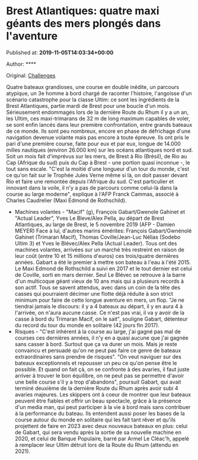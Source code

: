 
# Brest Atlantiques: quatre maxi géants des mers plongés dans l'aventure

Published at: **2019-11-05T14:03:34+00:00**

Author: ****

Original: [Challenges](https://www.challenges.fr/sport/brest-atlantiques-quatre-maxi-geants-des-mers-plonges-dans-l-aventure_683241)

Quatre bateaux grandioses, une course en double inédite, un parcours atypique, un 3e homme à bord chargé de raconter l'histoire, l'angoisse d'un scénario catastrophe pour la classe Ultim: ce sont les ingrédients de la Brest Atlantiques, partie mardi de Brest pour une boucle d'un mois.
Sérieusement endommagés lors de la dernière Route du Rhum il y a un an, les Ultim, ces maxi-trimarans de 32 m de long maximum capables de voler, se sont enfin lancés dans leur première confrontation, entre grands bateaux de ce monde.
Ils sont peu nombreux, encore en phase de défrichage d'une navigation devenue volante mais pas encore à toute épreuve. Ils ont pris le pari d'une première course, faite pour eux et par eux, longue de 14.000 milles nautiques (environ 26.000 km) sur les océans atlantiques nord et sud. Soit un mois fait d'imprévus sur les mers, de Brest à Rio (Brésil), de Rio au Cap (Afrique du sud) puis du Cap à Brest - une portion quasi inconnue -, le tout sans escale.
"C'est la moitié d'une longueur d'un tour du monde, c'est ce qu'on fait sur le Trophée Jules Verne même si là, on doit passer devant Rio et faire une remontée depuis l'Afrique du sud. C'est particulier et innovant dans la voile, il n'y a pas de parcours comme celui-là dans la course au large moderne", explique à l'AFP Franck Cammas, associé à Charles Caudrelier (Maxi Edmond de Rothschild).
- Machines volantes -
"Macif" (g), François Gabart/Gwenole Gahinet et "Actual Leader", Yves Le Bleve/Alex Pella, au départ de Brest Atlantiques, au large de Brest, le 5 novembre 2019 (AFP - Damien MEYER)
Face à lui, d'autres marins émérites: François Gabart/Gwnénolé Gahinet (Trimaran Macif), Thomas Coville/Jean-Luc Nélias (Sodebo Ultim 3) et Yves le Blévec/Alex Pella (Actual Leader).
Tous ont des machines volantes, arrivées sur un marché très restreint en raison de leur coût (entre 10 et 15 millions d'euros) ces trois/quatre dernières années. Gabart a été le premier à mettre son bateau à l'eau à l'été 2015. Le Maxi Edmond de Rothschild a suivi en 2017 et le tout dernier est celui de Coville, sorti en mars dernier. Seul Le Blévec se retrouve à la barre d'un multicoque géant vieux de 10 ans mais qui a plusieurs records à son actif.
Tous se savent attendus, avec dans un coin de la tête des casses qui pourraient décimer une flotte déjà réduite à son strict minimum pour faire de cette longue aventure en mers, un flop.
"Je ne tiendrai jamais le discours: il y a 4 bateaux au départ, il y en aura 4 à l'arrivée, on n'aura aucune casse. Ce n'est pas vrai, il va y avoir de la casse à bord du Trimaran Macif, on le sait", souligne Gabart, détenteur du record du tour du monde en solitaire (42 jours fin 2017).
- Risques -
"C'est inhérent à la course au large, j'ai gagné pas mal de courses ces dernières années, il n'y en a quasi aucune que j'ai gagnée sans casser à bord. Surtout que ça va durer un mois. Mais je reste convaincu et persuadé qu'on ne peut pas faire ce genre de bateaux extraordinaires sans prendre de risques".
"On veut naviguer sur des bateaux exceptionnels et repousser un peu ce qu'on pense être le possible. Et quand on fait çà, on se confronte à des avaries, il faut juste arriver à trouver le bon équilibre, on ne peut pas se permettre d'avoir une belle course s'il y a trop d'abandons", poursuit Gabart, qui avait terminé deuxième de la dernière Route du Rhum après avoir subi 4 avaries majeures.
Les skippers ont à coeur de montrer que leur bateaux peuvent être fiables et offrir un beau spectacle, grâce à la présence d'un media man, qui peut participer à la vie à bord mais sans contribuer à la performance du bateau.
Ils entendent aussi poser les bases de la course autour du monde en solitaire qui les fait tant rêver et qu'ils projettent de faire en 2023 avec deux nouveaux bateaux en plus: celui de Gabart, qui sera vendu après la sortie de sa nouvelle machine en 2020, et celui de Banque Populaire, barré par Armel Le Cléac'h, appelé à remplacer leur Ultim détruit lors de la Route du Rhum (attendu en 2021).
